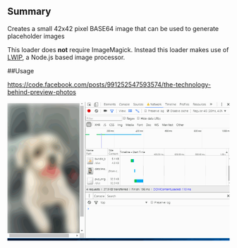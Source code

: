## Summary

Creates a small 42x42 pixel BASE64 image that can be used to generate placeholder images

This loader does **not** require ImageMagick. Instead this loader makes use of [LWIP](https://github.com/EyalAr/lwip), a Node.js based image processor.


##Usage

https://code.facebook.com/posts/991252547593574/the-technology-behind-preview-photos

![sample image](https://github.com/cgatian/webpack-image-placeholder/blob/master/test/fade.gif "Sample Image")

